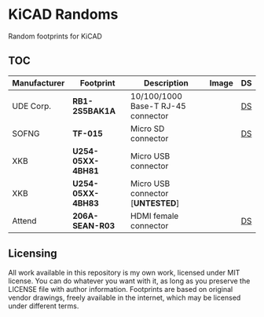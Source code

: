 # KiCAD Randoms

Random footprints for KiCAD

## TOC

Manufacturer | Footprint           | Description                        | Image | DS
-------------|---------------------|------------------------------------|-------|----
UDE Corp.    | **RB1-2S5BAK1A**    | 10/100/1000 Base-T RJ-45 connector |       | [DS](https://www.lcsc.com/datasheet/lcsc_datasheet_1912111437_UDE-Corp-RB1-2S5BAK1A_C363232.pdf)
SOFNG        | **TF-015**          | Micro SD connector                 |       | [DS](https://www.lcsc.com/datasheet/lcsc_datasheet_2112221030_SOFNG-TF-015_C113206.pdf)
XKB          | **U254-05XX-4BH81** | Micro USB connector                |       |
XKB          | **U254-05XX-4BH83** | Micro USB connector [**UNTESTED**] |       |
Attend       | **206A-SEAN-R03**   | HDMI female connector              |       | [DS](https://www.tme.eu/Document/f15dffbcfad8545e17826f72d36911c8/206A-SEAN-R03.pdf)

## Licensing

All work available in this repository is my own work, licensed under MIT
license. You can do whatever you want with it, as long as you preserve the
LICENSE file with author information. Footprints are based on original vendor
drawings, freely available in the internet, which may be licensed under
different terms.
